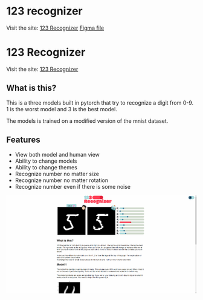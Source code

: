 # 123 recognizer

Visit the site: [123 Recognizer](https://farouqjalabi.github.io/123_Recognizer/)
[Figma file](https://www.figma.com/file/72ui2BNJx94TD74a1YjFHX/Digit-recognizer?type=design&mode=design&t=18Czr5AlmXNK4Qcb-0)

# 123 Recognizer
Visit the site: [123 Recognizer](https://farouqjalabi.github.io/123_Recognizer/)
## What is this?

This is a three models built in pytorch that try to recognize a digit from 0-9. 1 is the worst model and 3 is the best model.

The models is trained on a modified version of the mnist dataset.

## Features

- View both model and human view
- Ability to change models
- Ability to change themes
- Recognize number no matter size
- Recognize number no matter rotation
- Recognize number even if there is some noise

![Image of website](https://github.com/FarouqJalabi/123_Recognizer/blob/main/images/preview.png?raw=true)
